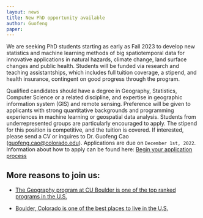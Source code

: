 ```yaml
---
layout: news
title: New PhD opportunity available
author: Guofeng
paper: 
---
```


We are seeking PhD students starting as early as Fall 2023 to develop new
statistics and machine learning methods of big spatiotemporal data for
innovative applications in natural hazards, climate change, land surface
changes and public health. Students will be funded via research and
teaching assistantships, which includes full tuition coverage, a stipend,
and health insurance, contingent on good progress through the program. 

Qualified candidates should have a degree in Geography, Statistics, Computer Science or a related discipline, and expertise in geographic information
system (GIS) and remote sensing. Preference will be given to applicants
with strong quantitative backgrounds and programming experiences in machine
learning or geospatial data analysis. Students from underrepresented groups are particularly encouraged to apply. The stipend for this position is
competitive, and the tuition is covered. If interested, please send a CV or
inquires to Dr. Guofeng Cao ([guofeng.cao@colorado.edu](mailto:guofeng.cao@colorado.edu)). Applications are
due on `December 1st, 2022`. Information about how to apply can be found
here: [Begin your application
process](https://www.colorado.edu/graduateschool/admissions/how-to-apply)

## More reasons to join us:

- [The Geography program at CU Boulder is one of the top ranked programs in the
U.S.](https://www.colorado.edu/geography/2020/07/23/cu-boulder-geography-ranked-1-us)

- [Boulder, Colorado is one of the best places to live in the U.S.](https://bouldercolorado.gov/newsroom/boulder-named-best-place-to-live-in-nation-by-us-news-world-report)




